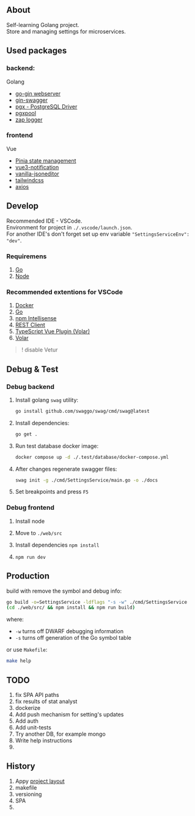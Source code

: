 ## About

Self-learning Golang project.
<br />
Store and managing settings for microservices.

## Used packages

### backend:
Golang
- [go-gin webserver](https://github.com/gin-gonic/gin)
- [gin-swagger](https://github.com/swaggo/gin-swagger)
- [pgx - PostgreSQL Driver](https://github.com/jackc/pgx)
- [pgxpool](https://pkg.go.dev/github.com/jackc/pgx/v4/pgxpool)
- [zap logger](https://github.com/uber-go/zap)

### frontend
Vue
- [Pinia state management](https://github.com/vuejs/pinia)
- [vue3-notification](https://github.com/kyvg/vue3-notification)
- [vanilla-jsoneditor](https://github.com/josdejong/svelte-jsoneditor)
- [tailwindcss](https://github.com/tailwindlabs/tailwindcss)
- [axios](https://github.com/axios/axios)

## Develop
 
Recommended IDE - VSCode.
<br />
Environment for project in `./.vscode/launch.json`.
<br />
For another IDE's don't forget set up env variable `"SettingsServiceEnv": "dev"`.

### Requiremens
1. [Go](https://go.dev/dl/)
0. [Node](https://nodejs.org/en/download)

### Recommended extentions for VSCode
1. [Docker](https://marketplace.visualstudio.com/items?itemName=ms-azuretools.vscode-docker)
0. [Go](https://marketplace.visualstudio.com/items?itemName=golang.Go)
0. [npm Intellisense](https://marketplace.visualstudio.com/items?itemName=christian-kohler.npm-intellisense)
0. [REST Client](https://marketplace.visualstudio.com/items?itemName=humao.rest-client)
0. [TypeScript Vue Plugin (Volar)](https://marketplace.visualstudio.com/items?itemName=Vue.vscode-typescript-vue-plugin)
0. [Volar](https://marketplace.visualstudio.com/items?itemName=Vue.volar) 
> ! disable Vetur

## Debug & Test

### Debug backend

1. Install golang `swag` utility:
    ```bash
    go install github.com/swaggo/swag/cmd/swag@latest
    ```
0. Install dependencies:
    ```bash
    go get .
    ```
0. Run test database docker image:
    ```bash
    docker compose up -d ./.test/database/docker-compose.yml
    ```

0. After changes regenerate swagger files:
    ```bash
    swag init -g ./cmd/SettingsService/main.go -o ./docs
    ```
0. Set breakpoints and press `F5`

### Debug frontend

1. Install node

0. Move to `./web/src`

0. Install dependencies `npm install`

0. `npm run dev`


## Production 

build with remove the symbol and debug info:
```bash
go build -o=SettingsService -ldflags "-s -w" ./cmd/SettingsService
(cd ./web/src/ && npm install && npm run build)
```
where:
- `-w` turns off DWARF debugging information
- `-s` turns off generation of the Go symbol table

or use `Makefile`:
```bash
make help
```

## TODO

1. fix SPA API paths
0. fix results of stat analyst
0. dockerize 
0. Add push mechanism for setting's updates
0. Add auth
0. Add unit-tests
0. Try another DB, for example mongo
0. Write help instructions
0. 

## History

1. Appy [project layout](https://github.com/golang-standards/project-layout/tree/master)
0. makefile
0. versioning
0. SPA
0. 